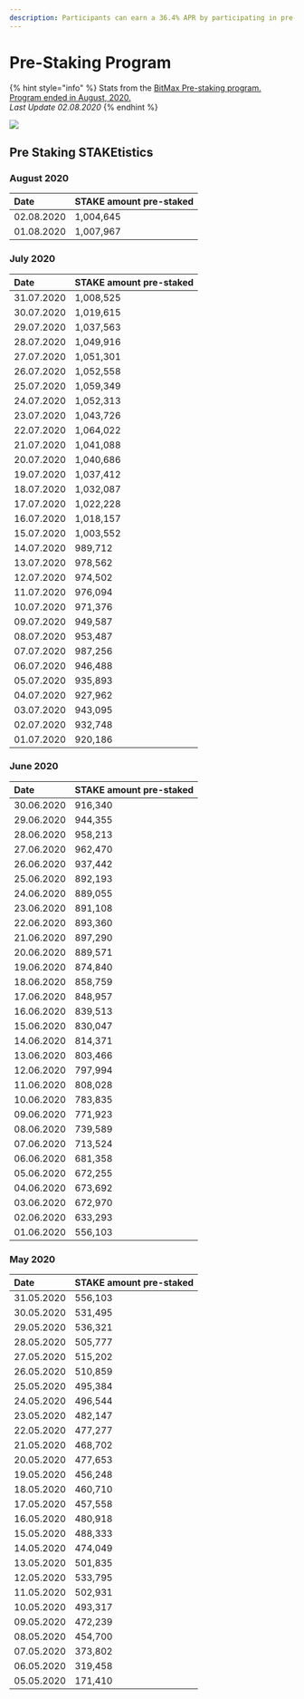 ```yaml
---
description: Participants can earn a 36.4% APR by participating in pre-staking delegation
---
```


# Pre-Staking Program

{% hint style="info" %}
Stats from the  [BitMax Pre-staking program.   
Program ended in August, 2020. ](https://btmx.com/#/staking/details/STAKE-S)  
_Last Update 02.08.2020_
{% endhint %}

![](../../../.gitbook/assets/chart-9-%20%282%29.png)

## Pre Staking STAKEtistics

### August 2020

| Date | STAKE amount pre-staked |
| :--- | :--- |
| 02.08.2020 | 1,004,645 |
| 01.08.2020 | 1,007,967 |

### July 2020

| Date | STAKE amount pre-staked |
| :--- | :--- |
| 31.07.2020 | 1,008,525 |
| 30.07.2020 | 1,019,615 |
| 29.07.2020 | 1,037,563 |
| 28.07.2020 | 1,049,916 |
| 27.07.2020 | 1,051,301 |
| 26.07.2020 | 1,052,558 |
| 25.07.2020 | 1,059,349 |
| 24.07.2020 | 1,052,313 |
| 23.07.2020 | 1,043,726 |
| 22.07.2020 | 1,064,022 |
| 21.07.2020 | 1,041,088 |
| 20.07.2020 | 1,040,686 |
| 19.07.2020 | 1,037,412 |
| 18.07.2020 | 1,032,087  |
| 17.07.2020 | 1,022,228 |
| 16.07.2020 | 1,018,157 |
| 15.07.2020 | 1,003,552 |
| 14.07.2020 | 989,712 |
| 13.07.2020 | 978,562 |
| 12.07.2020 | 974,502 |
| 11.07.2020 | 976,094 |
| 10.07.2020 | 971,376 |
| 09.07.2020 | 949,587 |
| 08.07.2020 | 953,487 |
| 07.07.2020 | 987,256 |
| 06.07.2020 | 946,488 |
| 05.07.2020 | 935,893 |
| 04.07.2020 | 927,962 |
| 03.07.2020 | 943,095 |
| 02.07.2020 | 932,748 |
| 01.07.2020 | 920,186 |

### June 2020

| Date | STAKE amount pre-staked |
| :--- | :--- |
| 30.06.2020 | 916,340 |
| 29.06.2020 | 944,355 |
| 28.06.2020 | 958,213 |
| 27.06.2020 | 962,470 |
| 26.06.2020 | 937,442 |
| 25.06.2020 | 892,193 |
| 24.06.2020 | 889,055 |
| 23.06.2020 | 891,108 |
| 22.06.2020 | 893,360 |
| 21.06.2020 | 897,290 |
| 20.06.2020 | 889,571 |
| 19.06.2020 | 874,840 |
| 18.06.2020 | 858,759 |
| 17.06.2020 | 848,957 |
| 16.06.2020 | 839,513 |
| 15.06.2020 | 830,047 |
| 14.06.2020 | 814,371 |
| 13.06.2020 | 803,466 |
| 12.06.2020 | 797,994 |
| 11.06.2020 | 808,028 |
| 10.06.2020 | 783,835 |
| 09.06.2020 | 771,923 |
| 08.06.2020 | 739,589 |
| 07.06.2020 | 713,524 |
| 06.06.2020 | 681,358 |
| 05.06.2020 | 672,255 |
| 04.06.2020 | 673,692 |
| 03.06.2020 | 672,970 |
| 02.06.2020 | 633,293 |
| 01.06.2020 | 556,103 |

### May 2020

| Date | STAKE amount pre-staked |
| :--- | :--- |
| 31.05.2020 | 556,103 |
| 30.05.2020 | 531,495 |
| 29.05.2020 | 536,321 |
| 28.05.2020 | 505,777 |
| 27.05.2020 | 515,202 |
| 26.05.2020 | 510,859 |
| 25.05.2020 | 495,384 |
| 24.05.2020 | 496,544 |
| 23.05.2020 | 482,147 |
| 22.05.2020 | 477,277 |
| 21.05.2020 | 468,702  |
| 20.05.2020 | 477,653 |
| 19.05.2020 | 456,248 |
| 18.05.2020 | 460,710 |
| 17.05.2020 | 457,558 |
| 16.05.2020 | 480,918 |
| 15.05.2020 | 488,333 |
| 14.05.2020 | 474,049 |
| 13.05.2020 | 501,835 |
| 12.05.2020 | 533,795 |
| 11.05.2020 | 502,931 |
| 10.05.2020 | 493,317 |
| 09.05.2020 | 472,239 |
| 08.05.2020 | 454,700 |
| 07.05.2020 | 373,802 |
| 06.05.2020 | 319,458 |
| 05.05.2020 | 171,410 |



